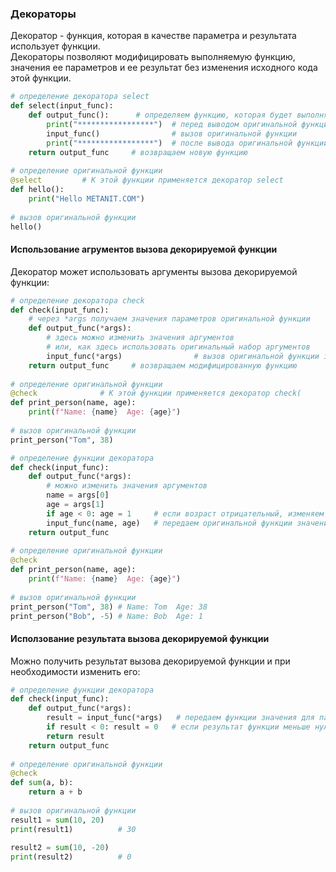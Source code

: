 ### Декораторы

Декоратор - функция, которая в качестве параметра и результата использует функции.  
Декораторы позволяют модифицировать выполняемую функцию, значения ее параметров и ее результат без изменения исходного кода этой функции.


```python
# определение декоратора select
def select(input_func):    
    def output_func():      # определяем функцию, которая будет выполняться вместо оригинальной
        print("*****************")  # перед выводом оригинальной функции выводим звездочки
        input_func()                # вызов оригинальной функции
        print("*****************")  # после вывода оригинальной функции выводим звездочки
    return output_func     # возвращаем новую функцию
 
# определение оригинальной функции
@select         # К этой функции применяется декоратор select
def hello():
    print("Hello METANIT.COM")
 
# вызов оригинальной функции
hello()
```

#### Использование агрументов вызова декорируемой функции

Декоратор может использовать аргументы вызова декорируемой функции:

```python
# определение декоратора check
def check(input_func):   
    # через *args получаем значения параметров оригинальной функции
    def output_func(*args):      
        # здесь можно изменить значения аргументов 
        # или, как здесь использовать оригинальный набор аргументов
        input_func(*args)                # вызов оригинальной функции input_func
    return output_func     # возвращаем модифицированную функцию
 
# определение оригинальной функции
@check              # К этой функции применяется декоратор check(
def print_person(name, age):
    print(f"Name: {name}  Age: {age}")
 
# вызов оригинальной функции
print_person("Tom", 38)
```

```python
# определение функции декоратора
def check(input_func):    
    def output_func(*args):
        # можно изменить значения аргументов 
        name = args[0]
        age = args[1]           
        if age < 0: age = 1     # если возраст отрицательный, изменяем его значение на 1
        input_func(name, age)   # передаем оригинальной функции значения
    return output_func
 
# определение оригинальной функции
@check
def print_person(name, age):
    print(f"Name: {name}  Age: {age}")
 
# вызов оригинальной функции
print_person("Tom", 38) # Name: Tom  Age: 38
print_person("Bob", -5) # Name: Bob  Age: 1
```

#### Исползование результата вызова декорируемой функции

Можно получить результат вызова декорируемой функции и при необходимости изменить его:

```python
# определение функции декоратора
def check(input_func):    
    def output_func(*args):
        result = input_func(*args)   # передаем функции значения для параметров
        if result < 0: result = 0   # если результат функции меньше нуля, то возвращаем 0
        return result
    return output_func
 
# определение оригинальной функции
@check
def sum(a, b):
    return a + b
 
# вызов оригинальной функции
result1 = sum(10, 20)
print(result1)          # 30
 
result2 = sum(10, -20)
print(result2)          # 0
```
